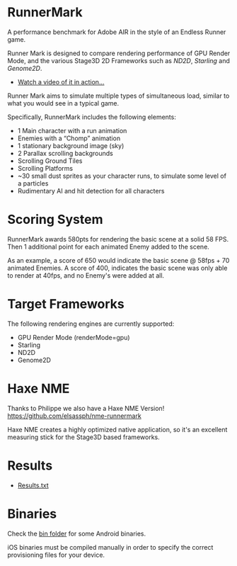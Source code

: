 RunnerMark
==========

A performance benchmark for Adobe AIR in the style of an Endless Runner game.

Runner Mark is designed to compare rendering performance of GPU Render Mode, and the various Stage3D 2D Frameworks such as *ND2D*, *Starling* and *Genome2D*.

* <a href="http://vimeo.com/41065357" target="_blank">Watch a video of it in action...</a>

Runner Mark aims to simulate multiple types of simultaneous load, similar to what you would see in a typical game.

Specifically, RunnerMark includes the following elements:

* 1 Main character with a run animation
* Enemies with a “Chomp” animation
* 1 stationary background image (sky)
* 2 Parallax scrolling backgrounds
* Scrolling Ground Tiles
* Scrolling Platforms
* ~30 small dust sprites as your character runs, to simulate some level of a particles
* Rudimentary AI and hit detection for all characters

Scoring System
==============
RunnerMark awards 580pts for rendering the basic scene at a solid 58 FPS. 
Then 1 additional point for each animated Enemy added to the scene. 

As an example, a score of 650 would indicate the basic scene @ 58fps + 70 animated Enemies. A score of 400, indicates the basic scene was only able to render at 40fps, and no Enemy's were added at all. 

Target Frameworks
=================
The following rendering engines are currently supported:

* GPU Render Mode (renderMode=gpu)
* Starling
* ND2D
* Genome2D

Haxe NME
=========
Thanks to Philippe we also have a Haxe NME Version!
https://github.com/elsassph/nme-runnermark

Haxe NME creates a highly optimized native application, so it's an excellent measuring stick for the Stage3D based frameworks. 


Results
=======

* [Results.txt](https://github.com/esDotDev/RunnerMark/blob/master/results/Results.txt)


Binaries
===============
Check the [bin folder](https://github.com/esDotDev/RunnerMark/tree/master/bin) for some Android binaries.

iOS binaries must be compiled manually in order to specify the correct provisioning files for your device.